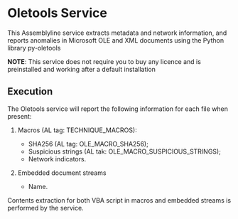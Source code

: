 # Oletools Service

This Assemblyline service extracts metadata and network information, and reports anomalies in Microsoft OLE and 
XML documents using the Python library py-oletools

**NOTE**: This service does not require you to buy any licence and is preinstalled and working after a default installation

## Execution

The Oletools service will report the following information for each file when present:

1. Macros (AL tag: TECHNIQUE_MACROS):
    * SHA256 (AL tag: OLE_MACRO_SHA256);
    * Suspicious strings (AL tak: OLE_MACRO_SUSPICIOUS_STRINGS);
    * Network indicators.

2. Embedded document streams
    * Name.

Contents extraction for both VBA script in macros and embedded streams is performed by the service.